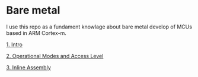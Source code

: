 # Bare metal

I use this repo as a fundament knowlage about bare metal develop of MCUs based in ARM Cortex-m.

[1. Intro](notes/01_intro.md)

[2. Operational Modes and Access Level](notes/02_opmodes_and_access_level.md)

[3. Inline Assembly](notes/03_inline_assembly.md)